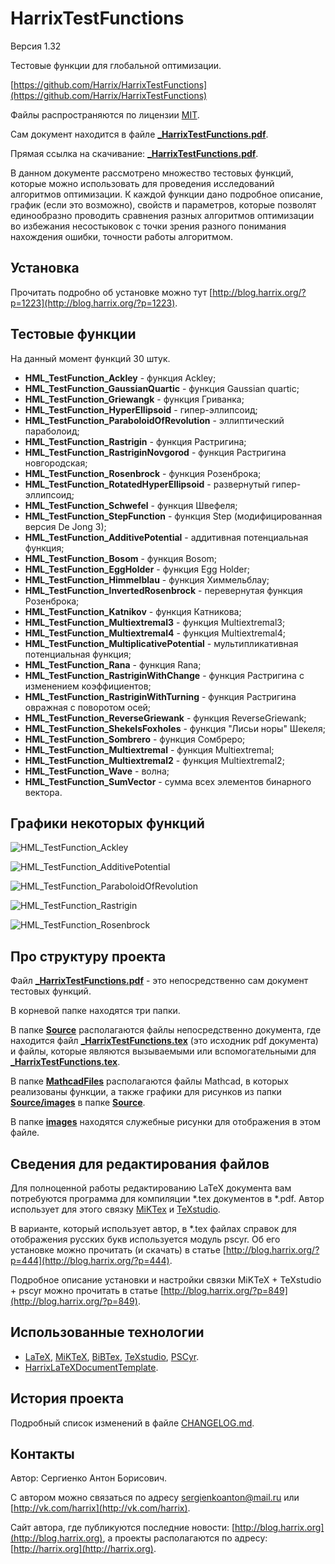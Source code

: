 # HarrixTestFunctions

Версия 1.32

Тестовые функции для глобальной оптимизации.

[https://github.com/Harrix/HarrixTestFunctions](https://github.com/Harrix/HarrixTestFunctions)

Файлы распространяются по лицензии [MIT](https://github.com/Harrix/HarrixTestFunctions/blob/master/LICENSE).

Сам документ находится в файле [**_HarrixTestFunctions.pdf**](https://github.com/Harrix/HarrixTestFunctions/blob/master/_HarrixTestFunctions.pdf).

Прямая ссылка на скачивание: [**_HarrixTestFunctions.pdf**](https://raw.github.com/Harrix/HarrixTestFunctions/master/_HarrixTestFunctions.pdf).

В данном документе рассмотрено множество тестовых функций, которые можно использовать для проведения исследований алгоритмов оптимизации. К каждой функции дано подробное описание, график (если это возможно), свойств и параметров, которые позволят единообразно проводить сравнения разных алгоритмов оптимизации во избежания несостыковок с точки зрения разного понимания нахождения ошибки, точности работы алгоритмом.

## Установка

Прочитать подробно об установке можно тут [http://blog.harrix.org/?p=1223](http://blog.harrix.org/?p=1223).

## Тестовые функции

На данный момент функций 30 штук.

* **HML_TestFunction_Ackley** - функция Ackley;
* **HML_TestFunction_GaussianQuartic** - функция Gaussian quartic;
* **HML_TestFunction_Griewangk** - функция Гриванка;
* **HML_TestFunction_HyperEllipsoid** - гипер-эллипсоид;
* **HML_TestFunction_ParaboloidOfRevolution** - эллиптический параболоид;
* **HML_TestFunction_Rastrigin** - функция Растригина;
* **HML_TestFunction_RastriginNovgorod** - функция Растригина новгородская;
* **HML_TestFunction_Rosenbrock** - функция Розенброка;
* **HML_TestFunction_RotatedHyperEllipsoid** - развернутый гипер-эллипсоид;
* **HML_TestFunction_Schwefel** - функция Швефеля;
* **HML_TestFunction_StepFunction** - функция Step (модифицированная версия De Jong 3);
* **HML_TestFunction_AdditivePotential** - аддитивная потенциальная функция;
* **HML_TestFunction_Bosom** - функция Bosom;
* **HML_TestFunction_EggHolder** - функция Egg Holder;
* **HML_TestFunction_Himmelblau** - функция Химмельблау;
* **HML_TestFunction_InvertedRosenbrock** - перевернутая функция Розенброка;
* **HML_TestFunction_Katnikov** - функция Катникова;
* **HML_TestFunction_Multiextremal3** - функция Multiextremal3;
* **HML_TestFunction_Multiextremal4** - функция Multiextremal4;
* **HML_TestFunction_MultiplicativePotential** - мультипликативная потенциальная функция;
* **HML_TestFunction_Rana** - функция Rana;
* **HML_TestFunction_RastriginWithChange** - функция Растригина с изменением коэффициентов;
* **HML_TestFunction_RastriginWithTurning** - функция Растригина овражная с поворотом осей;
* **HML_TestFunction_ReverseGriewank** - функция ReverseGriewank;
* **HML_TestFunction_ShekelsFoxholes** - функция "Лисьи норы" Шекеля;
* **HML_TestFunction_Sombrero** - функция Сомбреро;
* **HML_TestFunction_Multiextremal** - функция Multiextremal;
* **HML_TestFunction_Multiextremal2** - функция Multiextremal2;
* **HML_TestFunction_Wave** - волна;
* **HML_TestFunction_SumVector** - сумма всех элементов бинарного вектора.
 
## Графики некоторых функций

![HML_TestFunction_Ackley](https://raw.github.com/Harrix/HarrixTestFunctions/master/images/MHL_TestFunction_Ackley.png)

![HML_TestFunction_AdditivePotential](https://raw.github.com/Harrix/HarrixTestFunctions/master/images/MHL_TestFunction_AdditivePotential.png)

![HML_TestFunction_ParaboloidOfRevolution](https://raw.github.com/Harrix/HarrixTestFunctions/master/images/MHL_TestFunction_ParaboloidOfRevolution.png)

![HML_TestFunction_Rastrigin](https://raw.github.com/Harrix/HarrixTestFunctions/master/images/MHL_TestFunction_Rastrigin.png)

![HML_TestFunction_Rosenbrock](https://raw.githubusercontent.com/Harrix/HarrixTestFunctions/master/images/HML_TestFunction_Rosenbrock.png "MHL_TestFunction_Rosenbrock")

## Про структуру проекта

Файл [**_HarrixTestFunctions.pdf**](https://github.com/Harrix/HarrixTestFunctions/blob/master/_HarrixTestFunctions.pdf) - это непосредственно сам документ тестовых функций.

В корневой папке находятся три папки. 

В папке [**Source**](https://github.com/Harrix/HarrixTestFunctions/blob/master/Source) располагаются файлы непосредственно документа, где находится файл [**_HarrixTestFunctions.tex**](https://github.com/Harrix/HarrixTestFunctions/blob/master/_HarrixTestFunctions.tex) (это исходник pdf документа) и файлы, которые являются вызываемыми или вспомогательными для [**_HarrixTestFunctions.tex**](https://github.com/Harrix/HarrixTestFunctions/blob/master/_HarrixTestFunctions.tex).

В папке [**MathcadFiles**](https://github.com/Harrix/HarrixTestFunctions/blob/master/MathcadFiles) располагаются файлы Mathcad, в которых реализованы функции, а также графики для рисунков из папки [**Source/images**](https://github.com/Harrix/HarrixTestFunctions/blob/master/Source/images) в папке [**Source**](https://github.com/Harrix/HarrixTestFunctions/blob/master/Source). 

В папке [**images**](https://github.com/Harrix/HarrixTestFunctions/blob/master/images) находятся служебные рисунки для отображения в этом файле.

## Сведения для редактирования файлов

Для полноценной работы редактированию LaTeX документа вам потребуются программа для компиляции \*.tex документов в \*.pdf. Автор использует для этого связку [MiKTex](http://www.miktex.org/) и [TeXstudio](http://texstudio.sourceforge.net/). 

В варианте, который использует автор, в \*.tex файлах справок для отображения русских букв используется модуль pscyr. Об его установке можно прочитать (и скачать) в статье [http://blog.harrix.org/?p=444](http://blog.harrix.org/?p=444).

Подробное описание установки и настройки связки MiKTeX + TeXstudio + pscyr можно прочитать в статье [http://blog.harrix.org/?p=849](http://blog.harrix.org/?p=849).

## Использованные технологии

- [LaTeX](http://ru.wikipedia.org/wiki/LaTeX), [MiKTeX](http://miktex.org/), [BiBTex](http://ru.wikipedia.org/wiki/BibTeX), [TeXstudio](http://texstudio.sourceforge.net/), [PSCyr]([http://blog.harrix.org/?p=444](http://blog.harrix.org/?p=444)).
- [HarrixLaTeXDocumentTemplate](https://github.com/Harrix/HarrixLaTeXDocumentTemplate).

## История проекта

Подробный список изменений в файле [CHANGELOG.md](https://github.com/Harrix/HarrixTestFunctions/blob/master/CHANGELOG.md).

## Контакты

Автор: Сергиенко Антон Борисович.

С автором можно связаться по адресу [sergienkoanton@mail.ru](mailto:sergienkoanton@mail.ru) или  [http://vk.com/harrix](http://vk.com/harrix).

Сайт автора, где публикуются последние новости: [http://blog.harrix.org](http://blog.harrix.org), а проекты располагаются по адресу: [http://harrix.org](http://harrix.org).